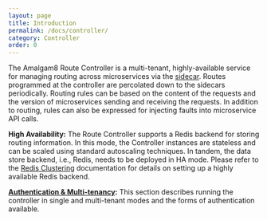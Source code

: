 ```yaml
---
layout: page
title: Introduction
permalink: /docs/controller/
category: Controller
order: 0
---
```


The Amalgam8 Route Controller is a multi-tenant, highly-available service
for managing routing across microservices via the
[sidecar](/docs/sidecar/). Routes programmed at the controller are percolated
down to the sidecars periodically. Routing rules can be based on the
content of the requests and the version of microservices sending and
receiving the requests. In addition to routing, rules can also be expressed
for injecting faults into microservice API calls.

**High Availability:** The Route Controller supports a Redis backend for
storing routing information. In this mode, the Controller instances are
stateless and can be scaled using standard autoscaling techniques. In
tandem, the data store backend, i.e., Redis, needs to be deployed in HA
mode. Please refer to the
[Redis Clustering](http://redis.io/topics/cluster-tutorial) documentation
for details on setting up a highly available Redis backend.

**[Authentication & Multi-tenancy](/docs/controller/controller-authentication/):**
This section describes running the controller in single and multi-tenant modes
and the forms of authentication available.
